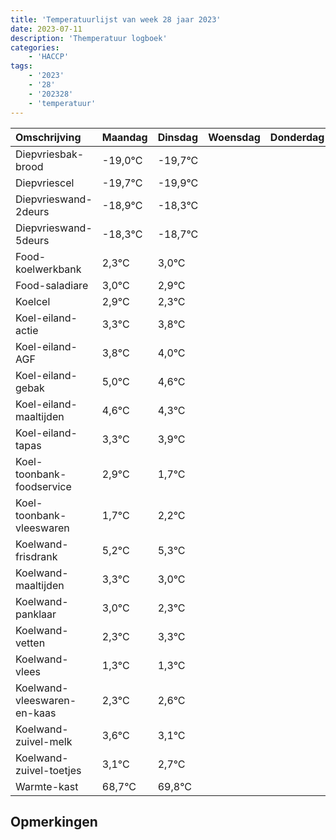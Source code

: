 ```yaml
---
title: 'Temperatuurlijst van week 28 jaar 2023'
date: 2023-07-11
description: 'Themperatuur logboek'
categories:
    - 'HACCP'
tags:
    - '2023'
    - '28'
    - '202328'
    - 'temperatuur'
---
```

|Omschrijving|Maandag|Dinsdag|Woensdag|Donderdag|Vrijdag|Zaterdag|Zondag|
|:---|:---|:---|:---|:---|:---|:---|:---|
|Diepvriesbak-brood|-19,0°C|-19,7°C| | | | | |
|Diepvriescel|-19,7°C|-19,9°C| | | | | |
|Diepvrieswand-2deurs|-18,9°C|-18,3°C| | | | | |
|Diepvrieswand-5deurs|-18,3°C|-18,7°C| | | | | |
|Food-koelwerkbank|2,3°C|3,0°C| | | | | |
|Food-saladiare|3,0°C|2,9°C| | | | | |
|Koelcel|2,9°C|2,3°C| | | | | |
|Koel-eiland-actie|3,3°C|3,8°C| | | | | |
|Koel-eiland-AGF|3,8°C|4,0°C| | | | | |
|Koel-eiland-gebak|5,0°C|4,6°C| | | | | |
|Koel-eiland-maaltijden|4,6°C|4,3°C| | | | | |
|Koel-eiland-tapas|3,3°C|3,9°C| | | | | |
|Koel-toonbank-foodservice|2,9°C|1,7°C| | | | | |
|Koel-toonbank-vleeswaren|1,7°C|2,2°C| | | | | |
|Koelwand-frisdrank|5,2°C|5,3°C| | | | | |
|Koelwand-maaltijden|3,3°C|3,0°C| | | | | |
|Koelwand-panklaar|3,0°C|2,3°C| | | | | |
|Koelwand-vetten|2,3°C|3,3°C| | | | | |
|Koelwand-vlees|1,3°C|1,3°C| | | | | |
|Koelwand-vleeswaren-en-kaas|2,3°C|2,6°C| | | | | |
|Koelwand-zuivel-melk|3,6°C|3,1°C| | | | | |
|Koelwand-zuivel-toetjes|3,1°C|2,7°C| | | | | |
|Warmte-kast|68,7°C|69,8°C| | | | | |

## Opmerkingen


